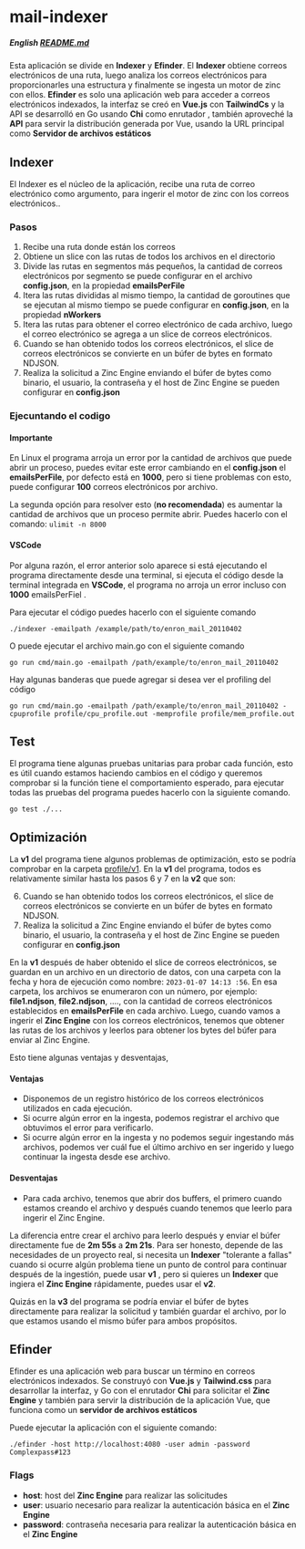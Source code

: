 # mail-indexer
##### English [README.md](https://github.com/mata649/mail_indexer/blob/master/README.md)
Esta aplicación se divide en **Indexer** y **Efinder**. El **Indexer** obtiene correos electrónicos de una ruta, luego analiza los correos electrónicos para proporcionarles una estructura y finalmente se ingesta un motor de zinc con ellos.
**Efinder** es solo una aplicación web para acceder a correos electrónicos indexados, la interfaz se creó en **Vue.js** con **TailwindCs** y la API se desarrolló en Go usando **Chi** como enrutador , también aproveché la **API** para servir la distribución generada por Vue, usando la URL principal como **Servidor de archivos estáticos**

## Indexer
El Indexer es el núcleo de la aplicación, recibe una ruta de correo electrónico como argumento, para ingerir el motor de zinc con los correos electrónicos..
### Pasos
1. Recibe una ruta donde están los correos
2. Obtiene un slice con las rutas de todos los archivos en el directorio
3. Divide las rutas en segmentos más pequeños, la cantidad de correos electrónicos por segmento se puede configurar en el archivo **config.json**, en la propiedad **emailsPerFile**
4. Itera las rutas divididas al mismo tiempo, la cantidad de goroutines que se ejecutan al mismo tiempo se puede configurar en **config.json**, en la propiedad **nWorkers**
5. Itera las rutas para obtener el correo electrónico de cada archivo, luego el correo electrónico se agrega a un slice de correos electrónicos.
6. Cuando se han obtenido todos los correos electrónicos, el slice de correos electrónicos se convierte en un búfer de bytes en formato NDJSON.
7. Realiza la solicitud a Zinc Engine enviando el búfer de bytes como binario, el usuario, la contraseña y el host de Zinc Engine se pueden configurar en **config.json**
### Ejecuntando el codigo
#### Importante
En Linux el programa arroja un error por la cantidad de archivos que puede abrir un proceso, puedes evitar este error cambiando en el **config.json** el **emailsPerFile**, por defecto está en **1000**, pero si tiene problemas con esto, puede configurar **100** correos electrónicos por archivo.

La segunda opción para resolver esto (**no recomendada**) es aumentar la cantidad de archivos que un proceso permite abrir. Puedes hacerlo con el comando: `ulimit -n 8000`

#### VSCode
Por alguna razón, el error anterior solo aparece si está ejecutando el programa directamente desde una terminal, si ejecuta el código desde la terminal integrada en **VSCode**, el programa no arroja un error incluso con **1000** emailsPerFiel .

Para ejecutar el código puedes hacerlo con el siguiente comando

    ./indexer -emailpath /example/path/to/enron_mail_20110402
O puede ejecutar el archivo main.go con el siguiente comando

    go run cmd/main.go -emailpath /path/example/to/enron_mail_20110402 
Hay algunas banderas que puede agregar si desea ver el profiling del código

    go run cmd/main.go -emailpath /path/example/to/enron_mail_20110402 -cpuprofile profile/cpu_profile.out -memprofile profile/mem_profile.out 

## Test
El programa tiene algunas pruebas unitarias para probar cada función, esto es útil cuando estamos haciendo cambios en el código y queremos comprobar si la función tiene el comportamiento esperado, para ejecutar todas las pruebas del programa puedes hacerlo con la siguiente comando.

    go test ./...
  
## Optimización
La **v1** del programa tiene algunos problemas de optimización, esto se podría comprobar en la carpeta [profile/v1](https://github.com/mata649/mail_indexer/tree/master/indexer/profile/v2).
En la **v1** del programa, todos es relativamente similar hasta los pasos 6 y 7 en la **v2** que son:

6. Cuando se han obtenido todos los correos electrónicos, el slice de correos electrónicos se convierte en un búfer de bytes en formato NDJSON.
7. Realiza la solicitud a Zinc Engine enviando el búfer de bytes como binario, el usuario, la contraseña y el host de Zinc Engine se pueden configurar en **config.json**

En la **v1** después de haber obtenido el slice de correos electrónicos, se guardan en un archivo en un directorio de datos, con una carpeta con la fecha y hora de ejecución como nombre: `2023-01-07 14:13 :56`. En esa carpeta, los archivos se enumeraron con un número, por ejemplo: **file1.ndjson**, **file2.ndjson**, ...., con la cantidad de correos electrónicos establecidos en **emailsPerFile** en cada archivo. Luego, cuando vamos a ingerir el **Zinc Engine** con los correos electrónicos, tenemos que obtener las rutas de los archivos y leerlos para obtener los bytes del búfer para enviar al Zinc Engine.

Esto tiene algunas ventajas y desventajas,
#### Ventajas

 - Disponemos de un registro histórico de los correos electrónicos utilizados en cada ejecución.
  - Si ocurre algún error en la ingesta, podemos registrar el archivo que obtuvimos el error para verificarlo.
  - Si ocurre algún error en la ingesta y no podemos seguir ingestando más archivos, podemos ver cuál fue el último archivo en ser ingerido y luego continuar la ingesta desde ese archivo.

#### Desventajas
  - Para cada archivo, tenemos que abrir dos buffers, el primero cuando estamos creando el archivo y después cuando tenemos que leerlo para ingerir el Zinc Engine.

La diferencia entre crear el archivo para leerlo después y enviar el búfer directamente fue de **2m 55s** a **2m 21s**. Para ser honesto, depende de las necesidades de un proyecto real, si necesita un **Indexer** "tolerante a fallas" cuando si ocurre algún problema tiene un punto de control para continuar después de la ingestión, puede usar **v1** , pero si quieres un **Indexer** que ingiera el **Zinc Engine** rápidamente, puedes usar el **v2**.

Quizás en la **v3** del programa se podría enviar el búfer de bytes directamente para realizar la solicitud y también guardar el archivo, por lo que estamos usando el mismo búfer para ambos propósitos.
## Efinder
Efinder es una aplicación web para buscar un término en correos electrónicos indexados. Se construyó con **Vue.js** y **Tailwind.css** para desarrollar la interfaz, y Go con el enrutador **Chi** para solicitar el **Zinc Engine** y también para servir la distribución de la aplicación Vue, que funciona como un **servidor de archivos estáticos**

Puede ejecutar la aplicación con el siguiente comando:

    ./efinder -host http://localhost:4080 -user admin -password Complexpass#123
### Flags

- **host**: host del **Zinc Engine** para realizar las solicitudes
 - **user**: usuario necesario para realizar la autenticación básica en el **Zinc Engine**
 - **password**: contraseña necesaria para realizar la autenticación básica en el **Zinc Engine**
